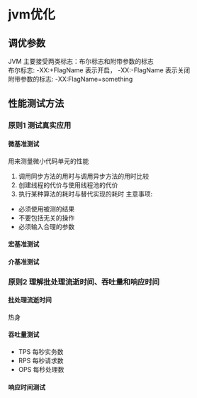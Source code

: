# jvm优化

## 调优参数 
JVM 主要接受两类标志：布尔标志和附带参数的标志    
布尔标志: 
   -XX:+FlagName 表示开启， -XX:-FlagName 表示关闭    
附带参数的标志:
   -XX:FlagName=something
   
## 性能测试方法
### 原则1 测试真实应用
#### 微基准测试 
用来测量微小代码单元的性能
1. 调用同步方法的用时与调用异步方法的用时比较
2. 创建线程的代价与使用线程池的代价
3. 执行某种算法的耗时与替代实现的耗时
主意事项:
* 必须使用被测的结果
* 不要包括无关的操作
* 必须输入合理的参数
#### 宏基准测试

#### 介基准测试

### 原则2 理解批处理流逝时间、吞吐量和响应时间

#### 批处理流逝时间

热身

#### 吞吐量测试
* TPS 每秒实务数
* RPS 每秒请求数
* OPS 每秒处理数

#### 响应时间测试
